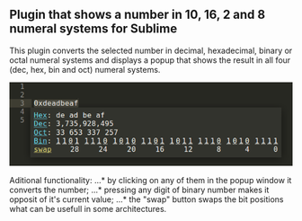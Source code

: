 ## Plugin that shows a number in 10, 16, 2 and 8 numeral systems for Sublime

This plugin converts the selected number in decimal, hexadecimal, binary or octal numeral systems and displays a popup that shows the result in all four (dec, hex, bin and oct) numeral systems.

![popup example](screenshot.png "popup example")

Aditional functionality:
...* by clicking on any of them in the popup window it converts the number;
...* pressing any digit of binary number makes it opposit of it's current value;
...* the "swap" button swaps the bit positions what can be usefull in some architectures.
